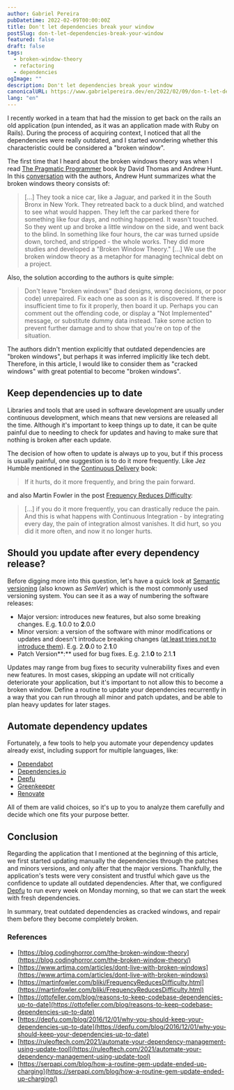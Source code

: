 ```yaml
---
author: Gabriel Pereira
pubDatetime: 2022-02-09T00:00:00Z
title: Don't let dependencies break your window
postSlug: don-t-let-dependencies-break-your-window
featured: false
draft: false
tags:
  - broken-window-theory
  - refactoring
  - dependencies
ogImage: ""
description: Don't let dependencies break your window
canonicalURL: https://www.gabrielpereira.dev/en/2022/02/09/don-t-let-dependencies-break-your-window
lang: "en"
---
```


I recently worked in a team that had the mission to get back on the rails an old application (pun intended, as it was an application made with Ruby on Rails). During the process of acquiring context, I noticed that all the dependencies were really outdated, and I started wondering whether this characteristic could be considered a "broken window".

The first time that I heard about the broken windows theory was when I read [The Pragmatic Programmer](https://www.amazon.com/gp/product/0135957052/ref=as_li_qf_asin_il_tl?ie=UTF8&tag=gabrielpedepe-20&creative=9325&linkCode=as2&creativeASIN=0135957052&linkId=998bd5c0fbf14c2ca1cc44c605bc9ceb) book by David Thomas and Andrew Hunt. In this [conversation](https://www.artima.com/articles/dont-live-with-broken-windows) with the authors, Andrew Hunt summarizes what the broken windows theory consists of:

> \[...\] They took a nice car, like a Jaguar, and parked it in the South Bronx in New York. They retreated back to a duck blind, and watched to see what would happen. They left the car parked there for something like four days, and nothing happened. It wasn't touched. So they went up and broke a little window on the side, and went back to the blind. In something like four hours, the car was turned upside down, torched, and stripped - the whole works. They did more studies and developed a "Broken Window Theory." \[...\] We use the broken window theory as a metaphor for managing technical debt on a project.

Also, the solution according to the authors is quite simple:

> Don't leave "broken windows" (bad designs, wrong decisions, or poor code) unrepaired. Fix each one as soon as it is discovered. If there is insufficient time to fix it properly, then board it up. Perhaps you can comment out the offending code, or display a "Not Implemented" message, or substitute dummy data instead. Take some action to prevent further damage and to show that you're on top of the situation.

The authors didn't mention explicitly that outdated dependencies are "broken windows", but perhaps it was inferred implicitly like tech debt. Therefore, in this article, I would like to consider them as "cracked windows" with great potential to become "broken windows".

## Keep dependencies up to date

Libraries and tools that are used in software development are usually under continuous development, which means that new versions are released all the time. Although it's important to keep things up to date, it can be quite painful due to needing to check for updates and having to make sure that nothing is broken after each update.

The decision of how often to update is always up to you, but if this process is usually painful, one suggestion is to do it more frequently. Like Jez Humble mentioned in the [Continuous Delivery](https://www.amazon.com/gp/product/B003YMNVC0/ref=as_li_qf_asin_il_tl?ie=UTF8&tag=gabrielpedepe-20&creative=9325&linkCode=as2&creativeASIN=B003YMNVC0&linkId=6ca002b46fb131acee019ec9e740176c) book:

> If it hurts, do it more frequently, and bring the pain forward.

and also Martin Fowler in the post [Frequency Reduces Difficulty](http://martinfowler.com/bliki/FrequencyReducesDifficulty.html):

> \[...\] if you do it more frequently, you can drastically reduce the pain. And this is what happens with Continuous Integration - by integrating every day, the pain of integration almost vanishes. It did hurt, so you did it more often, and now it no longer hurts.

## Should you update after every dependency release?

Before digging more into this question, let's have a quick look at [Semantic versioning](https://semver.org) (also known as _SemVer_) which is the most commonly used versioning system. You can see it as a way of numbering the software releases:

- Major version: introduces new features, but also some breaking changes. E.g. **1**.0.0 to **2**.0.0
- Minor version: a version of the software with minor modifications or updates and doesn't introduce breaking changes ([at least tries not to introduce them](https://serpapi.com/blog/how-a-routine-gem-update-ended-up-charging/)). E.g. 2.**0**.0 to 2.**1**.0
- Patch Version**:** used for bug fixes. E.g. 2.1.**0** to 2.1.**1**

Updates may range from bug fixes to security vulnerability fixes and even new features. In most cases, skipping an update will not critically deteriorate your application, but it's important to not allow this to become a broken window. Define a routine to update your dependencies recurrently in a way that you can run through all minor and patch updates, and be able to plan heavy updates for later stages.

## Automate dependency updates

Fortunately, a few tools to help you automate your dependency updates already exist, including support for multiple languages, like:

- [Dependabot](https://github.com/dependabot)
- [Dependencies.io](https://www.dependencies.io/)
- [Depfu](https://depfu.com/)
- [Greenkeeper](https://greenkeeper.io/)
- [Renovate](https://renovatebot.com/)

All of them are valid choices, so it's up to you to analyze them carefully and decide which one fits your purpose better.

## Conclusion

Regarding the application that I mentioned at the beginning of this article, we first started updating manually the dependencies through the patches and minors versions, and only after that the major versions. Thankfully, the application's tests were very consistent and trustful which gave us the confidence to update all outdated dependencies. After that, we configured [Depfu](https://depfu.com) to run every week on Monday morning, so that we can start the week with fresh dependencies.

In summary, treat outdated dependencies as cracked windows, and repair them before they become completely broken.

### References

- [https://blog.codinghorror.com/the-broken-window-theory](https://blog.codinghorror.com/the-broken-window-theory/)
- [https://www.artima.com/articles/dont-live-with-broken-windows](https://www.artima.com/articles/dont-live-with-broken-windows)
- [https://martinfowler.com/bliki/FrequencyReducesDifficulty.html](https://martinfowler.com/bliki/FrequencyReducesDifficulty.html)
- [https://ottofeller.com/blog/reasons-to-keep-codebase-dependencies-up-to-date](https://ottofeller.com/blog/reasons-to-keep-codebase-dependencies-up-to-date)
- [https://depfu.com/blog/2016/12/01/why-you-should-keep-your-dependencies-up-to-date](https://depfu.com/blog/2016/12/01/why-you-should-keep-your-dependencies-up-to-date)
- [https://ruleoftech.com/2021/automate-your-dependency-management-using-update-tool](https://ruleoftech.com/2021/automate-your-dependency-management-using-update-tool)
- [https://serpapi.com/blog/how-a-routine-gem-update-ended-up-charging](https://serpapi.com/blog/how-a-routine-gem-update-ended-up-charging/)
